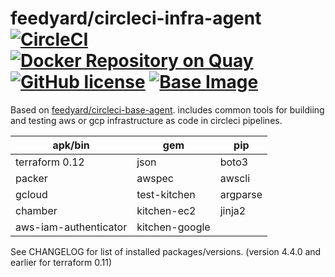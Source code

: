 # feedyard/circleci-infra-agent [![CircleCI](https://circleci.com/gh/feedyard/circleci-infra-agent.svg?style=svg)](https://circleci.com/gh/feedyard/circleci-infra-agent) [![Docker Repository on Quay](https://quay.io/repository/feedyard/circleci-infra-agent/status "Docker Repository on Quay")](https://quay.io/repository/feedyard/circleci-infra-agent) [![GitHub license](https://img.shields.io/badge/license-MIT-blue.svg)](https://raw.githubusercontent.com/feedyard/circleci-infra-agent/master/LICENSE) [![Base Image](https://img.shields.io/badge/FROM-alpine-blue.svg)](https://alpinelinux.org)

Based on [feedyard/circleci-base-agent](https://github.com/feedyard/circleci-base-agent). includes common tools for buildiing and testing
aws or gcp infrastructure as code in circleci pipelines.

apk/bin               | gem            | pip
----------------------|----------------|----
terraform 0.12        | json           | boto3
packer                | awspec         | awscli
gcloud                | test-kitchen   | argparse
chamber               | kitchen-ec2    | jinja2
aws-iam-authenticator | kitchen-google |

See CHANGELOG for list of installed packages/versions. (version 4.4.0 and earlier for terraform 0.11)
